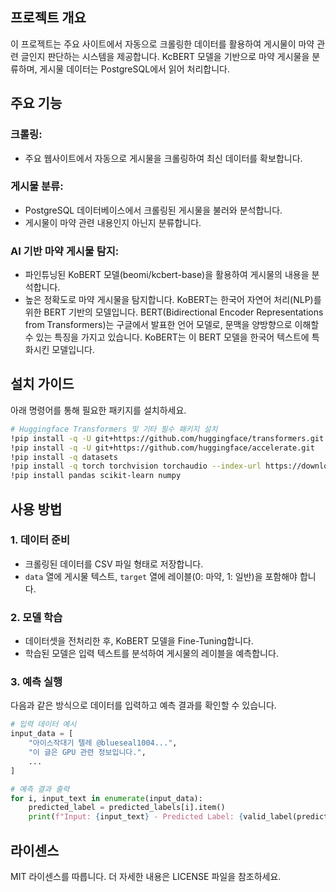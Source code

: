 ## 프로젝트 개요

이 프로젝트는 주요 사이트에서 자동으로 크롤링한 데이터를 활용하여 게시물이 마약 관련 글인지 판단하는 시스템을 제공합니다. KcBERT 모델을 기반으로 마약 게시물을 분류하며, 게시물 데이터는 PostgreSQL에서 읽어 처리합니다.

## 주요 기능

### 크롤링:

- 주요 웹사이트에서 자동으로 게시물을 크롤링하여 최신 데이터를 확보합니다.

### 게시물 분류:

- PostgreSQL 데이터베이스에서 크롤링된 게시물을 불러와 분석합니다.
- 게시물이 마약 관련 내용인지 아닌지 분류합니다.

### AI 기반 마약 게시물 탐지:

- 파인튜닝된 KoBERT 모델(beomi/kcbert-base)을 활용하여 게시물의 내용을 분석합니다.
- 높은 정확도로 마약 게시물을 탐지합니다.
KoBERT는 한국어 자연어 처리(NLP)를 위한 BERT 기반의 모델입니다. BERT(Bidirectional Encoder Representations from Transformers)는 구글에서 발표한 언어 모델로, 문맥을 양방향으로 이해할 수 있는 특징을 가지고 있습니다. KoBERT는 이 BERT 모델을 한국어 텍스트에 특화시킨 모델입니다.
## 설치 가이드

아래 명령어를 통해 필요한 패키지를 설치하세요.

```bash
# Huggingface Transformers 및 기타 필수 패키지 설치
!pip install -q -U git+https://github.com/huggingface/transformers.git
!pip install -q -U git+https://github.com/huggingface/accelerate.git
!pip install -q datasets
!pip install -q torch torchvision torchaudio --index-url https://download.pytorch.org/whl/cu121
!pip install pandas scikit-learn numpy
```
## 사용 방법

### 1. 데이터 준비

- 크롤링된 데이터를 CSV 파일 형태로 저장합니다.
- `data` 열에 게시물 텍스트, `target` 열에 레이블(0: 마약, 1: 일반)을 포함해야 합니다.

### 2. 모델 학습

- 데이터셋을 전처리한 후, KoBERT 모델을 Fine-Tuning합니다.
- 학습된 모델은 입력 텍스트를 분석하여 게시물의 레이블을 예측합니다.

### 3. 예측 실행

다음과 같은 방식으로 데이터를 입력하고 예측 결과를 확인할 수 있습니다.

```python
# 입력 데이터 예시
input_data = [
    "아이스작대기 텔레 @blueseal1004...",
    "이 글은 GPU 관련 정보입니다.",
    ...
]

# 예측 결과 출력
for i, input_text in enumerate(input_data):
    predicted_label = predicted_labels[i].item()
    print(f"Input: {input_text} - Predicted Label: {valid_label(predicted_label)}")
```

## 라이센스 
MIT 라이센스를 따릅니다. 더 자세한 내용은 LICENSE 파일을 참조하세요.
